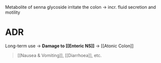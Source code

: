Metabolite of senna glycoside irritate the colon -> incr. fluid secretion and motility

# ADR
Long-term use -> **Damage to [[Enteric NS]]** -> [[Atonic Colon]]
> [[Nausea & Vomiting]], [[Diarrhoea]], etc.